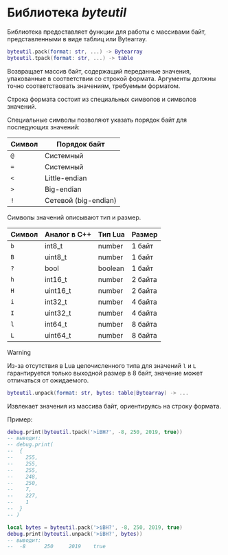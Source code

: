 # Библиотека *byteutil*

Библиотека предоставляет функции для работы с массивами байт, представленными в виде таблиц или Bytearray.

```lua
byteutil.pack(format: str, ...) -> Bytearray
byteutil.tpack(format: str, ...) -> table
```

Возвращает массив байт, содержащий переданные значения, упакованные в соответствии со строкой формата. Аргументы должны точно соответствовать значениям, требуемым форматом.

Строка формата состоит из специальных символов и символов значений.

Специальные символы позволяют указать порядок байт для последующих значений:

| Символ | Порядок байт         |
| ------ | -------------------- |
| `@`    | Системный            |
| `=`    | Системный            |
| `<`    | Little-endian        |
| `>`    | Big-endian           |
| `!`    | Сетевой (big-endian) |


Символы значений описывают тип и размер.

| Символ | Аналог в С++ | Тип Lua  | Размер  |
| ------ | ------------ | -------- | ------- |
| `b`    | int8_t       | number   | 1 байт  |
| `B`    | uint8_t      | number   | 1 байт  |
| `?`    | bool         | boolean  | 1 байт  |
| `h`    | int16_t      | number   | 2 байта |
| `H`    | uint16_t     | number   | 2 байта |
| `i`    | int32_t      | number   | 4 байта |
| `I`    | uint32_t     | number   | 4 байта |
| `l`    | int64_t      | number   | 8 байта |
| `L`    | uint64_t     | number   | 8 байта |

> [!WARNING]
> Из-за отсутствия в Lua целочисленного типа для значений `l` и `L` гарантируется
> только выходной размер в 8 байт, значение может отличаться от ожидаемого.

```lua
byteutil.unpack(format: str, bytes: table|Bytearray) -> ...
```

Извлекает значения из массива байт, ориентируясь на строку формата.

Пример:

```lua
debug.print(byteutil.tpack('>iBH?', -8, 250, 2019, true))
-- выводит:
-- debug.print(
--  {
--    255,
--    255,
--    255,
--    248,
--    250,
--    7,
--    227,
--    1
--  }
-- )

local bytes = byteutil.pack('>iBH?', -8, 250, 2019, true)
debug.print(byteutil.unpack('>iBH?', bytes))
-- выводит:
--  -8      250     2019    true
```
